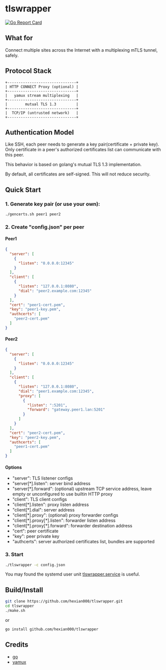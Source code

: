 # tlswrapper

[![Go Report Card](https://goreportcard.com/badge/github.com/hexian000/tlswrapper)](https://goreportcard.com/report/github.com/hexian000/tlswrapper)

## What for

Connect multiple sites across the Internet with a multiplexing mTLS tunnel, safely. 

## Protocol Stack

```
+-------------------------------+
| HTTP CONNECT Proxy (optional) |
+-------------------------------+
|   yamux stream multiplexing   |
+-------------------------------+
|        mutual TLS 1.3         |
+-------------------------------+
|  TCP/IP (untrusted network)   |
+-------------------------------+
```


## Authentication Model

Like SSH, each peer needs to generate a key pair(certificate + private key). Only certificate in a peer's authorized certificates list can communicate with this peer.

This behavior is based on golang's mutual TLS 1.3 implementation.

By default, all certificates are self-signed. This will not reduce security. 

## Quick Start

### 1. Generate key pair (or use your own):

```sh
./gencerts.sh peer1 peer2
```

### 2. Create "config.json" per peer

#### Peer1

```json
{
  "server": [
    {
      "listen": "0.0.0.0:12345"
    }
  ],
  "client": [
    {
      "listen": "127.0.0.1:8080",
      "dial": "peer2.example.com:12345"
    }
  ],
  "cert": "peer1-cert.pem",
  "key": "peer1-key.pem",
  "authcerts": [
    "peer2-cert.pem"
  ]
}
```

#### Peer2

```json
{
  "server": [
    {
      "listen": "0.0.0.0:12345"
    }
  ],
  "client": [
    {
      "listen": "127.0.0.1:8080",
      "dial": "peer1.example.com:12345",
      "proxy": [
        {
          "listen": ":5201",
          "forward": "gateway.peer1.lan:5201"
        }
      ]
    }
  ],
  "cert": "peer2-cert.pem",
  "key": "peer2-key.pem",
  "authcerts": [
    "peer1-cert.pem"
  ]
}
```

#### Options

- "server": TLS listener configs
- "server[\*].listen": server bind address
- "server[\*].forward": (optional) upstream TCP service address, leave empty or unconfigured to use builtin HTTP proxy
- "client": TLS client configs
- "client[\*].listen": proxy listen address
- "client[\*].dial": server address
- "client[\*].proxy": (optional) proxy forwarder configs
- "client[\*].proxy[\*].listen": forwarder listen address
- "client[\*].proxy[\*].forward": forwarder destination address
- "cert": peer certificate
- "key": peer private key
- "authcerts": server authorized certificates list, bundles are supported


### 3. Start

```sh
./tlswrapper -c config.json
```

You may found the systemd user unit [tlswrapper.service](tlswrapper.service) is useful.

## Build/Install

```sh
git clone https://github.com/hexian000/tlswrapper.git
cd tlswrapper
./make.sh
```
or

```sh
go install github.com/hexian000/tlswrapper
```

## Credits

- [go](https://github.com/golang/go)
- [yamux](https://github.com/hashicorp/yamux)
